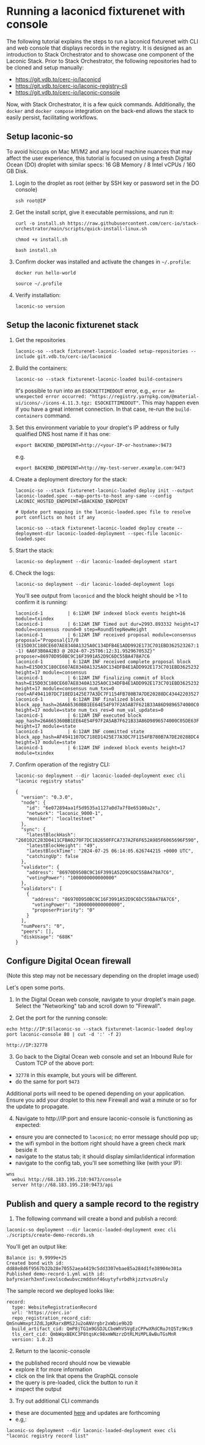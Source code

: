 # Running a laconicd fixturenet with console

The following tutorial explains the steps to run a laconicd fixturenet with CLI and web console that displays records in the registry. It is designed as an introduction to Stack Orchestrator and to showcase one component of the Laconic Stack. Prior to Stack Orchestrator, the following repositories had to be cloned and setup manually:

- https://git.vdb.to/cerc-io/laconicd
- https://git.vdb.to/cerc-io/laconic-registry-cli
- https://git.vdb.to/cerc-io/laconic-console

Now, with Stack Orchestrator, it is a few quick commands. Additionally, the `docker` and `docker compose` integration on the back-end allows the stack to easily persist, facilitating workflows.

## Setup laconic-so

To avoid hiccups on Mac M1/M2 and any local machine nuances that may affect the user experience, this tutorial is focused on using a fresh Digital Ocean (DO) droplet with similar specs:
16 GB Memory / 8 Intel vCPUs / 160 GB Disk.

1. Login to the droplet as root (either by SSH key or password set in the DO console)
    ```
    ssh root@IP
    ```

1. Get the install script, give it executable permissions, and run it:

    ```
    curl -o install.sh https://raw.githubusercontent.com/cerc-io/stack-orchestrator/main/scripts/quick-install-linux.sh
    ```
    ```
    chmod +x install.sh
    ```
    ```
    bash install.sh
    ```

1. Confirm docker was installed and activate the changes in `~/.profile`:

    ```
    docker run hello-world
   ```
   ```
   source ~/.profile
   ```

1. Verify installation:

    ```
    laconic-so version
    ```

## Setup the laconic fixturenet stack

1. Get the repositories

    ```
    laconic-so --stack fixturenet-laconic-loaded setup-repositories --include git.vdb.to/cerc-io/laconicd
    ```

1. Build the containers:

    ```
    laconic-so --stack fixturenet-laconic-loaded build-containers
    ```

    It's possible to run into an `ESOCKETTIMEDOUT` error, e.g., `error An unexpected error occurred: "https://registry.yarnpkg.com/@material-ui/icons/-/icons-4.11.3.tgz: ESOCKETTIMEDOUT"`. This may happen even if you have a great internet connection. In that case, re-run the `build-containers` command.


1. Set this environment variable to your droplet's IP address or fully qualified DNS host name if it has one:

    ```
    export BACKEND_ENDPOINT=http://<your-IP-or-hostname>:9473
    ```
    e.g.
    ```
    export BACKEND_ENDPOINT=http://my-test-server.example.com:9473
    ```

1. Create a deployment directory for the stack:
    ```
    laconic-so --stack fixturenet-laconic-loaded deploy init --output laconic-loaded.spec --map-ports-to-host any-same --config LACONIC_HOSTED_ENDPOINT=$BACKEND_ENDPOINT

    # Update port mapping in the laconic-loaded.spec file to resolve port conflicts on host if any
    ```
    ```
    laconic-so --stack fixturenet-laconic-loaded deploy create --deployment-dir laconic-loaded-deployment --spec-file laconic-loaded.spec
    ```
2. Start the stack:

    ```
    laconic-so deployment --dir laconic-loaded-deployment start
    ```

3. Check the logs:

    ```
    laconic-so deployment --dir laconic-loaded-deployment logs
    ```

    You'll see output from `laconicd` and the block height should be >1 to confirm it is running:

    ```
    laconicd-1         | 6:12AM INF indexed block events height=16 module=txindex
    laconicd-1         | 6:12AM INF Timed out dur=2993.893332 height=17 module=consensus round=0 step=RoundStepNewHeight
    laconicd-1         | 6:12AM INF received proposal module=consensus proposal="Proposal{17/0 (E15D03C180CE607AE8340A1325A0C134DFB4E1ADD992E173C701EBD362523267:1:DF138772FEF0, -1) 6A6F3B0A42B3 @ 2024-07-25T06:12:31.952967053Z}" proposer=86970D950BC9C16F3991A52D9C6DC55BA478A7C6
    laconicd-1         | 6:12AM INF received complete proposal block hash=E15D03C180CE607AE8340A1325A0C134DFB4E1ADD992E173C701EBD362523267 height=17 module=consensus
    laconicd-1         | 6:12AM INF finalizing commit of block hash=E15D03C180CE607AE8340A1325A0C134DFB4E1ADD992E173C701EBD362523267 height=17 module=consensus num_txs=0 root=AF4941107DC718ED1425E77A3DC7F1154FB780B7A7DE20288DC43442203527E3
    laconicd-1         | 6:12AM INF finalized block block_app_hash=26A665360BB1EE64E54F97F2A5AB7F621B33A86D9896574000C05DE63F43F788 height=17 module=state num_txs_res=0 num_val_updates=0
    laconicd-1         | 6:12AM INF executed block app_hash=26A665360BB1EE64E54F97F2A5AB7F621B33A86D9896574000C05DE63F43F788 height=17 module=state
    laconicd-1         | 6:12AM INF committed state block_app_hash=AF4941107DC718ED1425E77A3DC7F1154FB780B7A7DE20288DC43442203527E3 height=17 module=state
    laconicd-1         | 6:12AM INF indexed block events height=17 module=txindex
    ```

4. Confirm operation of the registry CLI:

   ```
   laconic-so deployment --dir laconic-loaded-deployment exec cli "laconic registry status"
   ```

   ```
   {
     "version": "0.3.0",
     "node": {
       "id": "6e072894aa1f5d9535a1127a0d7a7f8e65100a2c",
       "network": "laconic_9000-1",
       "moniker": "localtestnet"
     },
     "sync": {
       "latestBlockHash": "260102C283D0411CFBA0270F7DC182650FFCA737A2F6F652A985F6065696F590",
       "latestBlockHeight": "49",
       "latestBlockTime": "2024-07-25 06:14:05.626744215 +0000 UTC",
       "catchingUp": false
     },
     "validator": {
       "address": "86970D950BC9C16F3991A52D9C6DC55BA478A7C6",
       "votingPower": "1000000000000000"
     },
     "validators": [
       {
         "address": "86970D950BC9C16F3991A52D9C6DC55BA478A7C6",
         "votingPower": "1000000000000000",
         "proposerPriority": "0"
       }
     ],
     "numPeers": "0",
     "peers": [],
     "diskUsage": "688K"
   }
   ```

## Configure Digital Ocean firewall

(Note this step may not be necessary depending on the droplet image used)

Let's open some ports.

1. In the Digital Ocean web console, navigate to your droplet's main page. Select the "Networking" tab and scroll down to "Firewall".

2. Get the port for the running console:

```
echo http://IP:$(laconic-so --stack fixturenet-laconic-loaded deploy port laconic-console 80 | cut -d ':' -f 2)
```
```
http://IP:32778
```

3. Go back to the Digital Ocean web console and set an Inbound Rule for Custom TCP of the above port:

- `32778` in this example, but yours will be different.
- do the same for port `9473`

Additional ports will need to be opened depending on your application. Ensure you add your droplet to this new Firewall and wait a minute or so for the update to propagate.

4. Navigate to http://IP:port and ensure laconic-console is functioning as expected:

- ensure you are connected to `laconicd`; no error message should pop up;
- the wifi symbol in the bottom right should have a green check mark beside it
- navigate to the status tab; it should display similar/identical information
- navigate to the config tab, you'll see something like (with your IP):

```
wns
  webui http://68.183.195.210:9473/console
  server http://68.183.195.210:9473/api
```

## Publish and query a sample record to the registry

1. The following command will create a bond and publish a record:

```
laconic-so deployment --dir laconic-loaded-deployment exec cli ./scripts/create-demo-records.sh
```

You'll get an output like:

```
Balance is: 9.9999e+25
Created bond with id: dd88e8d6f9567b32b28e70552aea4419c5dd3307ebae85a284d1fe38904e301a
Published demo-record-1.yml with id: bafyreierh3xnfivexlscdwubvczmddsnf46uytyfvrbdhkjzztvsz6ruly
```

The sample record we deployed looks like:

```
record:
  type: WebsiteRegistrationRecord
  url: 'https://cerc.io'
  repo_registration_record_cid: QmSnuWmxptJZdLJpKRarxBMS2Ju2oANVrgbr2xWbie9b2D
  build_artifact_cid: QmP8jTG1m9GSDJLCbeWhVSVgEzCPPwXRdCRuJtQ5Tz9Kc9
  tls_cert_cid: QmbWqxBEKC3P8tqsKc98xmWNzrzDtRLMiMPL8wBuTGsMnR
  version: 1.0.23
```

2. Return to the laconic-console

- the published record should now be viewable
- explore it for more information
- click on the link that opens the GraphQL console
- the query is pre-loaded, click the button to run it
- inspect the output

3. Try out additional CLI commands

- these are documented [here](https://git.vdb.to/cerc-io/laconic-registry-cli#readme) and updates are forthcoming
- e.g,:

```
laconic-so deployment --dir laconic-loaded-deployment exec cli "laconic registry record list"
```
